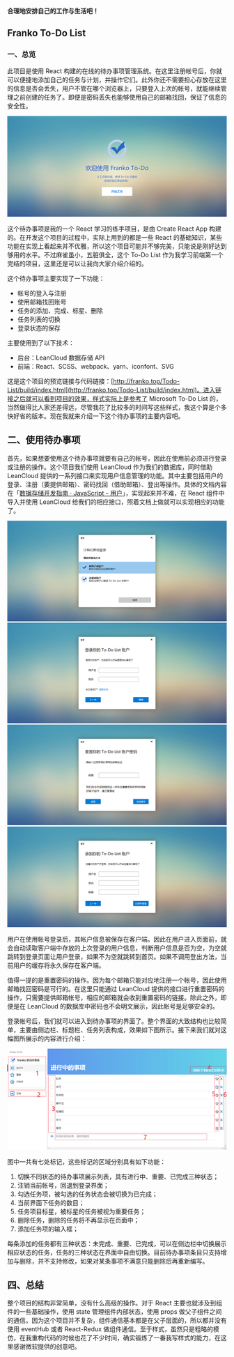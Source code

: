 **合理地安排自己的工作与生活吧！**
## Franko To-Do List

### 一、总览
此项目是使用 React 构建的在线的待办事项管理系统。在这里注册帐号后，你就可以便捷地添加自己的任务与计划，并操作它们。此外你还不需要担心存放在这里的信息是否会丢失，用户不管在哪个浏览器上，只要登入上次的帐号，就能继续管理之前创建的任务了。即便是密码丢失也能够使用自己的邮箱找回，保证了信息的安全性。<div align=center>![欢迎页](20190203A/001.png)</div>

这个待办事项是我的一个 React 学习的练手项目，是由 Create React App 构建的。在开发这个项目的过程中，实际上用到的都是一些 React 的基础知识，某些功能在实现上看起来并不优雅，所以这个项目可能并不够完美，只能说是刚好达到够用的水平。不过麻雀虽小，五脏俱全，这个 To-Do List 作为我学习前端第一个完结的项目，这里还是可以让我向大家介绍介绍的。

这个待办事项主要实现了一下功能：

* 帐号的登入与注册
* 使用邮箱找回账号
* 任务的添加、完成、标星、删除
* 任务列表的切换
* 登录状态的保存

主要使用到了以下技术：

* 后台：LeanCloud 数据存储 API
* 前端：React、SCSS、webpack、yarn、iconfont、SVG

这是这个项目的预览链接与代码链接：[http://franko.top/Todo-List/build/index.html](http://franko.top/Todo-List/build/index.html)。进入链接之后就可以看到项目的效果，样式实际上是参考了 Microsoft To-Do List 的，当然做得比人家还差得远，尽管我花了比较多的时间写这些样式，我这个算是个多快好省的版本。现在我就来介绍一下这个待办事项的主要内容吧。

## 二、使用待办事项
首先，如果想要使用这个待办事项就要有自己的帐号，因此在使用前必须进行登录或注册的操作。这个项目我们使用 LeanCloud 作为我们的数据库，同时借助 LeanCloud 提供的一系列接口来实现用户信息管理的功能。其中主要包括用户的登录、注册（要提供邮箱）、密码找回（借助邮箱）、登出等操作。具体的文档内容在「[数据存储开发指南 · JavaScript - 用户](https://leancloud.cn/docs/leanstorage_guide-js.html#hash954895)」，实现起来并不难，在 React 组件中导入并使用 LeanCloud 给我们的相应接口，照着文档上做就可以实现相应的功能了。<div align=center>![选择](20190203A/002.png)</div><div align=center>![登录](20190203A/003.png)</div><div align=center>![重置密码](20190203A/004.png)</div><div align=center>![注册](20190203A/005.png)</div>

用户在使用帐号登录后，其帐户信息被保存在客户端。因此在用户进入页面前，就会自动读取客户端中存放的上次登录的用户信息，判断用户信息是否为空，为空就跳转到登录页面让用户登录，如果不为空就跳转到首页。如果不调用登出方法，当前用户的缓存将永久保存在客户端。

值得一提的是重置密码的操作。因为每个邮箱只能对应地注册一个帐号，因此使用邮箱找回密码是可行的。在这里只能通过 LeanCloud 提供的接口进行重置密码的操作，只需要提供邮箱帐号，相应的邮箱就会收到重置密码的链接。除此之外，即便是在 LeanCloud 的数据库中密码也不会明文展示，因此帐号是足够安全的。

登录帐号后，我们就可以进入到待办事项的界面了。整个界面的大致结构也比较简单，主要由侧边栏、标题栏、任务列表构成，效果如下图所示。接下来我们就对这幅图所展示的内容进行介绍：<div align=center>![界面](20190203A/006.png)</div>

图中一共有七处标记，这些标记的区域分别具有如下功能：

1. 切换不同状态的待办事项展示列表，具有进行中、重要、已完成三种状态；
2. 注销当前帐号，回退到登录界面；
3. 勾选任务项，被勾选的任务状态会被切换为已完成；
4. 当前界面下任务的数目；
5. 任务项目标星，被标星的任务被视为重要任务；
6. 删除任务，删除的任务将不再显示在页面中；
7. 添加任务项的输入框；

每条添加的任务都有三种状态：未完成、重要、已完成，可以在侧边栏中切换展示相应状态的任务，任务的三种状态在界面中自由切换。目前待办事项条目只支持增加与删除，并不支持修改，如果对某条事项不满意只能删除后再重新编写。

## 四、总结
整个项目的结构非常简单，没有什么高级的操作。对于 React 主要也就涉及到组件的一些基础操作，使用 state 管理组件内部状态，使用 props 做父子组件之间的通信。因为这个项目并不复杂，组件通信基本都是在父子层面的，所以都并没有使用 eventHub 或者 React-Redux 做组件通信。至于样式，虽然只是粗略的模仿，在我重构代码的时候也花了不少时间，确实锻炼了一番我写样式的能力，在这里感谢微软提供的创意吧。